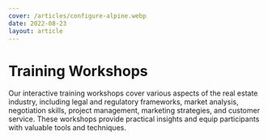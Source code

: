 ```yaml
---
cover: /articles/configure-alpine.webp
date: 2022-08-23
layout: article
---
```


# Training Workshops

Our interactive training workshops cover various aspects of the real estate industry, including legal and regulatory frameworks, market analysis, negotiation skills, project management, marketing strategies, and customer service. These workshops provide practical insights and equip participants with valuable tools and techniques.